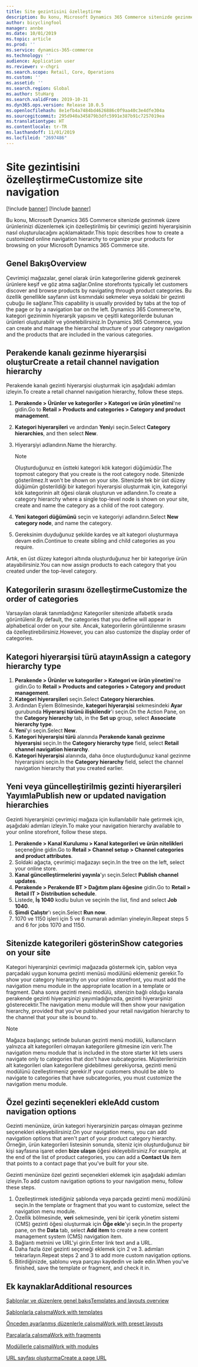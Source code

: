 ```yaml
---
title: Site gezintisini özelleştirme
description: Bu konu, Microsoft Dynamics 365 Commerce sitenizde gezinmek üzere ürünlerinizi düzenlemek için özelleştirilmiş bir çevrimiçi gezinti hiyerarşisinin nasıl oluşturulacağını açıklamaktadır.
author: bicyclingfool
manager: annbe
ms.date: 10/01/2019
ms.topic: article
ms.prod: ''
ms.service: dynamics-365-commerce
ms.technology: ''
audience: Application user
ms.reviewer: v-chgri
ms.search.scope: Retail, Core, Operations
ms.custom: ''
ms.assetid: ''
ms.search.region: Global
ms.author: StuHarg
ms.search.validFrom: 2019-10-31
ms.dyn365.ops.version: Release 10.0.5
ms.openlocfilehash: 8e1efb4a7484bd4626886c0f9aa40c3e4dfe304a
ms.sourcegitcommit: 295d940a345879b3dfc5991e387b91c7257019ea
ms.translationtype: HT
ms.contentlocale: tr-TR
ms.lasthandoff: 11/01/2019
ms.locfileid: "2697486"
---
```

# <a name="customize-site-navigation"></a><span data-ttu-id="2dd59-103">Site gezintisini özelleştirme</span><span class="sxs-lookup"><span data-stu-id="2dd59-103">Customize site navigation</span></span>

[!include [banner](includes/preview-banner.md)]
[!include [banner](includes/banner.md)]

<span data-ttu-id="2dd59-104">Bu konu, Microsoft Dynamics 365 Commerce sitenizde gezinmek üzere ürünlerinizi düzenlemek için özelleştirilmiş bir çevrimiçi gezinti hiyerarşisinin nasıl oluşturulacağını açıklamaktadır.</span><span class="sxs-lookup"><span data-stu-id="2dd59-104">This topic describes how to create a customized online navigation hierarchy to organize your products for browsing on your Microsoft Dynamics 365 Commerce site.</span></span>

## <a name="overview"></a><span data-ttu-id="2dd59-105">Genel Bakış</span><span class="sxs-lookup"><span data-stu-id="2dd59-105">Overview</span></span>

<span data-ttu-id="2dd59-106">Çevrimiçi mağazalar, genel olarak ürün kategorilerine giderek gezinerek ürünlere keşif ve göz atma sağlar.</span><span class="sxs-lookup"><span data-stu-id="2dd59-106">Online storefronts typically let customers discover and browse products by navigating through product categories.</span></span> <span data-ttu-id="2dd59-107">Bu özellik genellikle sayfanın üst kısmındaki sekmeler veya soldaki bir gezinti çubuğu ile sağlanır.</span><span class="sxs-lookup"><span data-stu-id="2dd59-107">This capability is usually provided by tabs at the top of the page or by a navigation bar on the left.</span></span> <span data-ttu-id="2dd59-108">Dynamics 365 Commerce'te, kategori gezinimin hiyerarşik yapısını ve çeşitli kategorilerde bulunan ürünleri oluşturabilir ve yönetebilirsiniz.</span><span class="sxs-lookup"><span data-stu-id="2dd59-108">In Dynamics 365 Commerce, you can create and manage the hierarchal structure of your category navigation and the products that are included in the various categories.</span></span>

## <a name="create-a-retail-channel-navigation-hierarchy"></a><span data-ttu-id="2dd59-109">Perakende kanalı gezinme hiyerarşisi oluştur</span><span class="sxs-lookup"><span data-stu-id="2dd59-109">Create a retail channel navigation hierarchy</span></span>

<span data-ttu-id="2dd59-110">Perakende kanalı gezinti hiyerarşisi oluşturmak için aşağıdaki adımları izleyin.</span><span class="sxs-lookup"><span data-stu-id="2dd59-110">To create a retail channel navigation hierarchy, follow these steps.</span></span>

1. <span data-ttu-id="2dd59-111">**Perakende \> Ürünler ve kategoriler \> Kategori ve ürün yönetimi**'ne gidin.</span><span class="sxs-lookup"><span data-stu-id="2dd59-111">Go to **Retail \> Products and categories \> Category and product management**.</span></span>
1. <span data-ttu-id="2dd59-112">**Kategori hiyerarşileri** ve ardından **Yeni**yi seçin.</span><span class="sxs-lookup"><span data-stu-id="2dd59-112">Select **Category hierarchies**, and then select **New**.</span></span>
1. <span data-ttu-id="2dd59-113">Hiyerarşiyi adlandırın.</span><span class="sxs-lookup"><span data-stu-id="2dd59-113">Name the hierarchy.</span></span>

    > [!NOTE]
    > <span data-ttu-id="2dd59-114">Oluşturduğunuz en üstteki kategori kök kategori düğümüdür.</span><span class="sxs-lookup"><span data-stu-id="2dd59-114">The topmost category that you create is the root category node.</span></span> <span data-ttu-id="2dd59-115">Sitenizde gösterilmez.</span><span class="sxs-lookup"><span data-stu-id="2dd59-115">It won't be shown on your site.</span></span> <span data-ttu-id="2dd59-116">Sitenizde tek bir üst düzey düğümün gösterildiği bir kategori hiyerarşisi oluşturmak için, kategoriyi kök kategorinin alt öğesi olarak oluşturun ve adlandırın.</span><span class="sxs-lookup"><span data-stu-id="2dd59-116">To create a category hierarchy where a single top-level node is shown on your site, create and name the category as a child of the root category.</span></span>

1. <span data-ttu-id="2dd59-117">**Yeni kategori düğümünü** seçin ve kategoriyi adlandırın.</span><span class="sxs-lookup"><span data-stu-id="2dd59-117">Select **New category node**, and name the category.</span></span>
1. <span data-ttu-id="2dd59-118">Gereksinim duyduğunuz şekilde kardeş ve alt kategori oluşturmaya devam edin.</span><span class="sxs-lookup"><span data-stu-id="2dd59-118">Continue to create sibling and child categories as you require.</span></span>

<span data-ttu-id="2dd59-119">Artık, en üst düzey kategori altında oluşturduğunuz her bir kategoriye ürün atayabilirsiniz.</span><span class="sxs-lookup"><span data-stu-id="2dd59-119">You can now assign products to each category that you created under the top-level category.</span></span>

## <a name="customize-the-order-of-categories"></a><span data-ttu-id="2dd59-120">Kategorilerin sırasını özelleştirme</span><span class="sxs-lookup"><span data-stu-id="2dd59-120">Customize the order of categories</span></span>

<span data-ttu-id="2dd59-121">Varsayılan olarak tanımladığınız Kategoriler sitenizde alfabetik sırada görüntülenir.</span><span class="sxs-lookup"><span data-stu-id="2dd59-121">By default, the categories that you define will appear in alphabetical order on your site.</span></span> <span data-ttu-id="2dd59-122">Ancak, kategorilerin görüntülenme sırasını da özelleştirebilirsiniz.</span><span class="sxs-lookup"><span data-stu-id="2dd59-122">However, you can also customize the display order of categories.</span></span>

## <a name="assign-a-category-hierarchy-type"></a><span data-ttu-id="2dd59-123">Kategori hiyerarşisi türü atayın</span><span class="sxs-lookup"><span data-stu-id="2dd59-123">Assign a category hierarchy type</span></span>

1. <span data-ttu-id="2dd59-124">**Perakende \> Ürünler ve kategoriler \> Kategori ve ürün yönetimi**'ne gidin.</span><span class="sxs-lookup"><span data-stu-id="2dd59-124">Go to **Retail \> Products and categories \> Category and product management**.</span></span>
1. <span data-ttu-id="2dd59-125">**Kategori hiyerarşileri** seçin.</span><span class="sxs-lookup"><span data-stu-id="2dd59-125">Select **Category hierarchies**.</span></span>
1. <span data-ttu-id="2dd59-126">Ardından Eylem Bölmesinde, **kategori hiyerarşisi** sekmesindeki **Ayar** gurubunda **Hiyerarşi türünü ilişkilendir**'i seçin.</span><span class="sxs-lookup"><span data-stu-id="2dd59-126">On the Action Pane, on the **Category hierarchy** tab, in the **Set up** group, select **Associate hierarchy type**.</span></span>
1. <span data-ttu-id="2dd59-127">**Yeni**'yi seçin.</span><span class="sxs-lookup"><span data-stu-id="2dd59-127">Select **New**.</span></span>
1. <span data-ttu-id="2dd59-128">**Kategori hiyerarşisi türü** alanında **Perakende kanalı gezinme hiyerarşisi** seçin.</span><span class="sxs-lookup"><span data-stu-id="2dd59-128">In the **Category hierarchy type** field, select **Retail channel navigation hierarchy**.</span></span>
1. <span data-ttu-id="2dd59-129">**Kategori hiyerarşisi** alanında, daha önce oluşturduğunuz kanal gezinme hiyerarşisini seçin.</span><span class="sxs-lookup"><span data-stu-id="2dd59-129">In the **Category hierarchy** field, select the channel navigation hierarchy that you created earlier.</span></span>

## <a name="publish-new-or-updated-navigation-hierarchies"></a><span data-ttu-id="2dd59-130">Yeni veya güncelleştirilmiş gezinti hiyerarşileri Yayımla</span><span class="sxs-lookup"><span data-stu-id="2dd59-130">Publish new or updated navigation hierarchies</span></span>

<span data-ttu-id="2dd59-131">Gezinti hiyerarşinizi çevrimiçi mağaza için kullanılabilir hale getirmek için, aşağıdaki adımları izleyin.</span><span class="sxs-lookup"><span data-stu-id="2dd59-131">To make your navigation hierarchy available to your online storefront, follow these steps.</span></span>

1. <span data-ttu-id="2dd59-132">**Perakende \> Kanal Kurulumu \> Kanal kategorileri ve ürün nitelikleri** seçeneğine gidin.</span><span class="sxs-lookup"><span data-stu-id="2dd59-132">Go to **Retail \> Channel setup \> Channel categories and product attributes**.</span></span>
1. <span data-ttu-id="2dd59-133">Soldaki ağaçta, çevrimiçi mağazayı seçin.</span><span class="sxs-lookup"><span data-stu-id="2dd59-133">In the tree on the left, select your online store.</span></span>
1. <span data-ttu-id="2dd59-134">**Kanal güncelleştirmelerini yayınla**'yı seçin.</span><span class="sxs-lookup"><span data-stu-id="2dd59-134">Select **Publish channel updates**.</span></span>
1. <span data-ttu-id="2dd59-135">**Perakende \> Perakende BT \> Dağıtım planı öğesine** gidin.</span><span class="sxs-lookup"><span data-stu-id="2dd59-135">Go to **Retail \> Retail IT \> Distribution schedule**.</span></span>
1. <span data-ttu-id="2dd59-136">Listede, **İş 1040** kodlu bulun ve seçin</span><span class="sxs-lookup"><span data-stu-id="2dd59-136">In the list, find and select **Job 1040**.</span></span>
1. <span data-ttu-id="2dd59-137">**Şimdi Çalıştır**'ı seçin.</span><span class="sxs-lookup"><span data-stu-id="2dd59-137">Select **Run now**.</span></span>
1. <span data-ttu-id="2dd59-138">1070 ve 1150 işleri için 5 ve 6 numaralı adımları yineleyin.</span><span class="sxs-lookup"><span data-stu-id="2dd59-138">Repeat steps 5 and 6 for jobs 1070 and 1150.</span></span>

## <a name="show-categories-on-your-site"></a><span data-ttu-id="2dd59-139">Sitenizde kategorileri gösterin</span><span class="sxs-lookup"><span data-stu-id="2dd59-139">Show categories on your site</span></span>

<span data-ttu-id="2dd59-140">Kategori hiyerarşinizi çevrimiçi mağazada göstermek için, şablon veya parçadaki uygun konuma gezinti menüsü modülünü eklemeniz gerekir.</span><span class="sxs-lookup"><span data-stu-id="2dd59-140">To show your category hierarchy on your online storefront, you must add the navigation menu module in the appropriate location in a template or fragment.</span></span> <span data-ttu-id="2dd59-141">Daha sonra gezinti menü modülü, sitenizin bağlı olduğu kanala perakende gezinti hiyerarşinizi yayımladığınızda, gezinti hiyerarşinizi gösterecektir.</span><span class="sxs-lookup"><span data-stu-id="2dd59-141">The navigation menu module will then show your navigation hierarchy, provided that you've published your retail navigation hierarchy to the channel that your site is bound to.</span></span>

> [!NOTE]
> <span data-ttu-id="2dd59-142">Mağaza başlangıç setinde bulunan gezinti menü modülü, kullanıcıların yalnızca alt kategorileri olmayan kategorilere gitmesine izin verir.</span><span class="sxs-lookup"><span data-stu-id="2dd59-142">The navigation menu module that is included in the store starter kit lets users navigate only to categories that don't have subcategories.</span></span> <span data-ttu-id="2dd59-143">Müşterilerinizin alt kategorileri olan kategorilere gidebilmesi gerekiyorsa, gezinti menü modülünü özelleştirmeniz gerekir.</span><span class="sxs-lookup"><span data-stu-id="2dd59-143">If your customers should be able to navigate to categories that have subcategories, you must customize the navigation menu module.</span></span>

## <a name="add-custom-navigation-options"></a><span data-ttu-id="2dd59-144">Özel gezinti seçenekleri ekle</span><span class="sxs-lookup"><span data-stu-id="2dd59-144">Add custom navigation options</span></span>

<span data-ttu-id="2dd59-145">Gezinti menünüze, ürün kategori hiyerarşinizin parçası olmayan gezinme seçenekleri ekleyebilirsiniz.</span><span class="sxs-lookup"><span data-stu-id="2dd59-145">On your navigation menu, you can add navigation options that aren't part of your product category hierarchy.</span></span> <span data-ttu-id="2dd59-146">Örneğin, ürün kategorileri listesinin sonunda, siteniz için oluşturduğunuz bir kişi sayfasına işaret eden **bize ulaşın** öğesi ekleyebilirsiniz.</span><span class="sxs-lookup"><span data-stu-id="2dd59-146">For example, at the end of the list of product categories, you can add a **Contact Us** item that points to a contact page that you've built for your site.</span></span>

<span data-ttu-id="2dd59-147">Gezinti menünüze özel gezinti seçenekleri eklemek için aşağıdaki adımları izleyin.</span><span class="sxs-lookup"><span data-stu-id="2dd59-147">To add custom navigation options to your navigation menu, follow these steps.</span></span>

1. <span data-ttu-id="2dd59-148">Özelleştirmek istediğiniz şablonda veya parçada gezinti menü modülünü seçin.</span><span class="sxs-lookup"><span data-stu-id="2dd59-148">In the template or fragment that you want to customize, select the navigation menu module.</span></span>
1. <span data-ttu-id="2dd59-149">Özellik bölmesinde, **veri** sekmesinde, yeni bir içerik yönetim sistemi (CMS) gezinti öğesi oluşturmak için **Öğe ekle**'yi seçin.</span><span class="sxs-lookup"><span data-stu-id="2dd59-149">In the property pane, on the **Data** tab, select **Add item** to create a new content management system (CMS) navigation item.</span></span>
1. <span data-ttu-id="2dd59-150">Bağlantı metnini ve URL'yi girin.</span><span class="sxs-lookup"><span data-stu-id="2dd59-150">Enter link text and a URL.</span></span>
1. <span data-ttu-id="2dd59-151">Daha fazla özel gezinti seçeneği eklemek için 2 ve 3. adımları tekrarlayın.</span><span class="sxs-lookup"><span data-stu-id="2dd59-151">Repeat steps 2 and 3 to add more custom navigation options.</span></span>
1. <span data-ttu-id="2dd59-152">Bitirdiğinizde, şablonu veya parçayı kaydedin ve iade edin.</span><span class="sxs-lookup"><span data-stu-id="2dd59-152">When you've finished, save the template or fragment, and check it in.</span></span>

## <a name="additional-resources"></a><span data-ttu-id="2dd59-153">Ek kaynaklar</span><span class="sxs-lookup"><span data-stu-id="2dd59-153">Additional resources</span></span>

[<span data-ttu-id="2dd59-154">Şablonlar ve düzenlere genel bakış</span><span class="sxs-lookup"><span data-stu-id="2dd59-154">Templates and layouts overview</span></span>](templates-layouts-overview.md)

[<span data-ttu-id="2dd59-155">Şablonlarla çalışma</span><span class="sxs-lookup"><span data-stu-id="2dd59-155">Work with templates</span></span>](work-with-templates.md)

[<span data-ttu-id="2dd59-156">Önceden ayarlanmış düzenlerle çalışma</span><span class="sxs-lookup"><span data-stu-id="2dd59-156">Work with preset layouts</span></span>](work-with-layouts.md)

[<span data-ttu-id="2dd59-157">Parçalarla çalışma</span><span class="sxs-lookup"><span data-stu-id="2dd59-157">Work with fragments</span></span>](work-with-fragments.md)

[<span data-ttu-id="2dd59-158">Modüllerle çalışma</span><span class="sxs-lookup"><span data-stu-id="2dd59-158">Work with modules</span></span>](work-with-modules.md)

[<span data-ttu-id="2dd59-159">URL sayfası oluşturma</span><span class="sxs-lookup"><span data-stu-id="2dd59-159">Create a page URL</span></span>](create-page-url.md)
